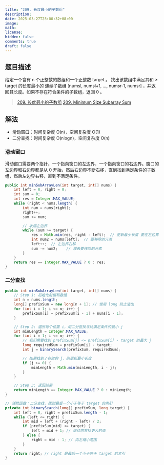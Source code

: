```yaml
---
title: "209. 长度最小的子数组"
description: 
date: 2025-03-27T23:00:32+08:00
image: 
math: 
license: 
hidden: false
comments: true
draft: false
---
```


## 题目描述
给定一个含有 n 个正整数的数组和一个正整数 target 。
找出该数组中满足其和 ≥ target 的长度最小的 连续子数组 [numsl, numsl+1, ..., numsr-1, numsr] ，并返回其长度。如果不存在符合条件的子数组，返回 0 。

> [209. 长度最小的子数组](https://leetcode-cn.com/problems/minimum-size-subarray-sum/)
> [209. Minimum Size Subarray Sum](https://leetcode.com/problems/minimum-size-subarray-sum/)

## 解法

- 滑动窗口：时间复杂度 O(n)，空间复杂度 O(1)
- 二分查找：时间复杂度 O(nlogn)，空间复杂度 O(n)

### 滑动窗口

滑动窗口需要两个指针，一个指向窗口的左边界，一个指向窗口的右边界。窗口的左边界和右边界都是从 0 开始，然后右边界不断右移，直到找到满足条件的子数组，然后左边界右移，直到不满足条件。

```java
public int minSubArrayLen(int target, int[] nums) {
    int left = 0, right = 0;
    int sum = 0;
    int res = Integer.MAX_VALUE;
    while (right < nums.length) {
        int num = nums[right];
        right++;
        sum += num;

        // 收缩左边界
        while (sum >= target) {
            res = Math.min(res, right - left);  // 更新最小长度 要在左边界收缩之前更新最小长度
            int num2 = nums[left];  // 要移除的元素
            left++;  // 左边界右移
            sum -= num2;    // 减去要移除的元素
        }
    }
    return res == Integer.MAX_VALUE ? 0 : res;
}
```

### 二分查找

```java
public int minSubArrayLen(int target, int[] nums) {
    // Step 1: 初始化前缀和数组
    int n = nums.length;
    long[] prefixSum = new long[n + 1]; // 使用 long 防止溢出
    for (int i = 1; i <= n; i++) {
        prefixSum[i] = prefixSum[i - 1] + nums[i - 1];
    }

    // Step 2: 遍历每个位置 i，用二分查找寻找满足条件的最小 j
    int minLength = Integer.MAX_VALUE;
    for (int i = 1; i <= n; i++) {
        // 我们需要找到 prefixSum[j] <= prefixSum[i] - target 的最大 j
        long requiredSum = prefixSum[i] - target;
        int j = binarySearch(prefixSum, requiredSum);

        // 如果找到了有效的 j，则更新最小长度
        if (j >= 0) {
            minLength = Math.min(minLength, i - j);
        }
    }

    // Step 3: 返回结果
    return minLength == Integer.MAX_VALUE ? 0 : minLength;
}

// 辅助函数：二分查找，找到最后一个小于等于 target 的索引
private int binarySearch(long[] prefixSum, long target) {
    int left = 0, right = prefixSum.length - 1;
    while (left <= right) {
        int mid = left + (right - left) / 2;
        if (prefixSum[mid] <= target) {
            left = mid + 1; // 继续向右找更大的值
        } else {
            right = mid - 1; // 向左缩小范围
        }
    }
    return right; // right 是最后一个小于等于 target 的索引
}
```